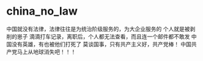 # china_no_law

中国就没有法律，法律往往是为统治阶级服务的，为大企业服务的
个人就是被剥削的崽子
滴滴打车记录，离职后，个人都无法查看，而且连一个邮件都不敢发
中国没有英雄，有也被他们打死了
莫谈国事，只有共产主义好，共产党棒！
中国共产党马上从地球消失吧！！！
